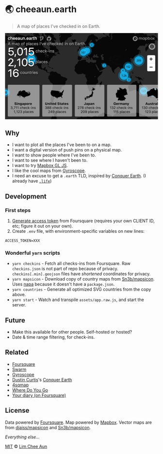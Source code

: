 🌏 cheeaun.earth
===

> A map of places I've checked in on Earth.

[![Screenshot](screenshot.png)](http://cheeaun.earth)

Why
---

- I want to plot all the places I've been to on a map.
- I want a digital version of push pins on a physical map.
- I want to show people where I've been to.
- I want to see where I haven't been to.
- I want to try [Mapbox GL JS](https://www.mapbox.com/mapbox-gl-js/api/).
- I like the cool maps from [Gyroscope](https://gyrosco.pe/).
- I need an excuse to get a `.earth` TLD, inspired by [Conquer Earth](https://conquer.earth/). (I already have [`.life`](http://cheeaun.life/))

Development
---

### First steps

1. [Generate access token](https://developer.foursquare.com/overview/auth) from Foursquare (requires your own CLIENT ID, etc; figure it out on your own).
2. Create `.env` file, with environment-specific variables on new lines:

```
ACCESS_TOKEN=XXX
```

### Wonderful `yarn` scripts

- `yarn checkins` - Fetch all checks-ins from Foursquare. Raw `checkins.json` is not part of repo because of privacy. `checkins[.min].geojson` files have *shortened* coordinates for privacy.
- `yarn mapsicon` - Download copy of country maps from [Sn3b/mapsicon](https://github.com/Sn3b/mapsicon). Uses [napa](https://github.com/shama/napa) because it doesn't have a `package.json`.
- `yarn countries` - Generate all optimized SVG countries from the copy above.
- `yarn start` - Watch and transpile `assets/app.raw.js`, and start the server.

Future
---

- Make this available for other people. Self-hosted or hosted?
- Date & time range filtering, for check-ins.

Related
---

- [Foursquare](https://foursquare.com/)
- [Swarm](https://www.swarmapp.com/)
- [Gyroscope](https://gyrosco.pe/)
- [Dustin Curtis](https://github.com/dcurtis)'s [Conquer Earth](https://conquer.earth/)
- [4sqmap](http://www.4sqmap.com/)
- [Where Do You Go](http://www.wheredoyougo.net/)
- [Your diary (on Foursquare)](http://diary.look4square.com/)

License
---

Data powered by [Foursquare](https://foursquare.com/). Map powered by [Mapbox](https://www.mapbox.com/). Vector maps are from [djaiss/mapsicon](https://github.com/djaiss/mapsicon) and [Sn3b/mapsicon](https://github.com/Sn3b/mapsicon).

*Everything else...*

[MIT](https://cheeaun.mit-license.org/) © [Lim Chee Aun](http://cheeaun.com)
